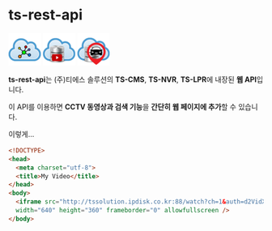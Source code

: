 # ts-rest-api

![Alt TS-CMS](img/tscms.png) ![Alt TS-NVR](img/tsnvr.png) ![Alt TS-LPR](img/tslpr.png)

**ts-rest-api**는 (주)티에스 솔루션의 **TS-CMS**, **TS-NVR**, **TS-LPR**에 내장된 **웹 API**입니다.

이 API를 이용하면 **CCTV 동영상과 검색 기능**을 **간단히 웹 페이지에 추가**할 수 있습니다.

이렇게...
```html
<!DOCTYPE>
<head>
  <meta charset="utf-8">
  <title>My Video</title>
</head>
<body>
  <iframe src="http://tssolution.ipdisk.co.kr:88/watch?ch=1&auth=d2VidXNlcjoxMjM0YWJjZCs=" 
  width="640" height="360" frameborder="0" allowfullscreen />
</body>
```

